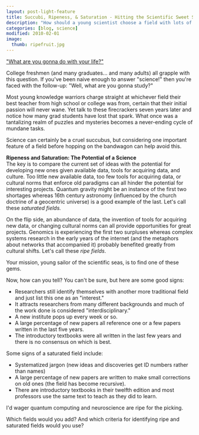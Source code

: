 ```yaml
---
layout: post-light-feature
title: Succubi, Ripeness, & Saturation - Hitting the Scientific Sweet Spot
description: "How should a young scientist choose a field with lots of opportunity?"
categories: [blog, science]
modified: 2010-02-01
image:
  thumb: ripefruit.jpg
---
```

<a href="http://www.youtube.com/watch?v=wCF3ywukQYA#t=47.8s">"What are you gonna do with your life?"</a>

College freshmen (and many graduates... and many adults) all grapple with this question.  If you've been naive enough to answer "science!" then you're faced with the follow-up: "Well, what are you gonna study?"

Most young knowledge warriors charge straight at whichever field their best teacher from high school or college was from, certain that their initial passion will never wane.  Yet talk to these firecrackers seven years later and notice how many grad students have lost that spark.  What once was a tantalizing realm of puzzles and mysteries becomes a never-ending cycle of mundane tasks.

Science can certainly be a cruel succubus, but considering one important feature of a field before hopping on the bandwagon can help avoid this.

<strong>Ripeness and Saturation: The Potential of a Science</strong><br>
The key is to compare the current set of ideas with the potential for developing new ones given available data, tools for acquiring data, and culture.  Too little new available data, too few tools for acquiring data, or cultural norms that enforce old paradigms can all hinder the potential for interesting projects.  Quantum gravity might be an instance of the first two shortages whereas 16th century astronomy (influenced by the church doctrine of a geocentric universe) is a good example of the last.  Let's call these <em>saturated fields.</em>

On the flip side, an abundance of data, the invention of tools for acquiring new data, or changing cultural norms can all provide opportunities for great projects.  Genomics is experiencing the first two surpluses whereas complex systems research in the early years of the internet (and the metaphors about networks that accompanied it) probably benefited greatly from cultural shifts.  Let's call these <em>ripe fields</em>.

Your mission, young sailor of the scientific seas, is to find one of these gems.

Now, how can you tell?  You can't be sure, but here are some good signs:
<ul>
	<li>Researchers still identify themselves with another more traditional field and just list this one as an "interest."</li>
	<li>It attracts researchers from many different backgrounds and much of the work done is considered "interdisciplinary."</li>
	<li>A new institute pops up every week or so.</li>
	<li>A large percentage of new papers all reference one or a few papers written in the last five years.</li>
	<li>The introductory textbooks were all written in the last few years and there is no consensus on which is best.</li>
</ul>
Some signs of a saturated field include:
<ul>
	<li>Systematized jargon (new ideas and discoveries get ID numbers rather than names)</li>
	<li>A large percentage of new papers are written to make small corrections on old ones (the field has become recursive).</li>
	<li>There are introductory textbooks in their twelfth edition and most professors use the same text to teach as they did to learn.</li>
</ul>
I'd wager quantum computing and neuroscience are ripe for the picking.

Which fields would you add? And which criteria for identifying ripe and saturated fields would you use?